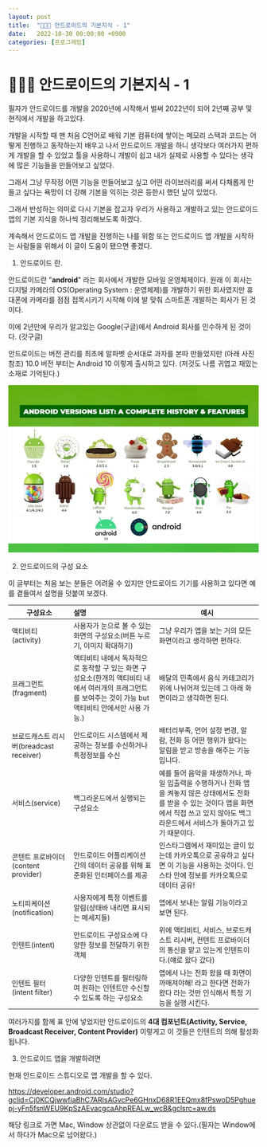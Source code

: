 ```yaml
---
layout: post
title:  "🧑🏻‍💻 안드로이드의 기본지식 - 1"
date:   2022-10-30 00:00:00 +0900
categories: [프로그래밍]
---
```


# 🧑🏻‍💻 안드로이드의 기본지식 - 1

필자가 안드로이드를 개발을 2020년에 시작해서 벌써 2022년이 되어 2년째 공부 및 현직에서 개발을 하고있다.

개발을 시작할 때 맨 처음 C언어로 배워 기본 컴퓨터에 쌓이는 메모리 스택과 코드는 어떻게 진행하고 동작하는지 배우고 나서 안드로이드 개발을 하니 생각보다 여러가지 편하게 개발을 할 수 있었고  툴을 사용하니 개발이 쉽고 내가 실제로 사용할 수 있다는 생각에 많은 기능들을 만들어보고 싶었다.

그래서 그냥 무작정 어떤 기능을 만들어보고 싶고 어떤 라이브러리를 써서 다채롭게 만들고 싶다는 욕망이 더 강해 기본을 익히는 것은 등한시 했던 날이 있었다.

그래서 반성하는 의미로 다시 기본을 잡고자 우리가 사용하고 개발하고 있는 안드로이드 앱의 기본 지식을 하나씩 정리해보도록 하겠다.

계속해서 안드로이드 앱 개발을 진행하는 나를 위함 또는 안드로이드 앱 개발을 시작하는 사람들을 위해서 이 글이 도움이 됐으면 좋겠다.

1. 안드로이드 란.

안드로이드란 "**android**" 라는 회사에서 개발한 모바일 운영체제이다. 원래 이 회사는 디지털 카메라의 OS(Operating System : 운영체제)를 개발하기 위한 회사였지만 휴대폰에 카메라를 점점 접목시키기 시작해 이에 발 맞춰 스마트폰 개발하는 회사가 된 것이다.

이에 2년만에 우리가 알고있는 Google(구글)에서 Android 회사를 인수하게 된 것이다. (갓구글)

안드로이드는 버전 관리를 최초에 알파벳 순서대로 과자를 본따 만들었지만 (아래 사진 참조) 10.0 버전 부터는 Android 10 이렇게 출시하고 있다. (저것도 나름 귀엽고 재밌는 소재로 기억된다.)

![img](../images/2022-10-30-jacob/android-feat.png)



2. 안드로이드의 구성 요소

이 글부터는 처음 보는 분들은 어려울 수 있지만 안드로이드 기기를 사용하고 있다면 예를 곁들여서 설명을 덧붙여 보겠다.

| 구성요소                                | 설명                                                         | 예시                                                         |
| --------------------------------------- | :----------------------------------------------------------- | ------------------------------------------------------------ |
| 액티비티(activity)                      | 사용자가 눈으로 볼 수 있는 화면의 구성요소(버튼 누르기, 이미지 확대하기) | 그냥 우리가 앱을 보는 거의 모든 화면이라고 생각하면 편하다.  |
| 프래그먼트(fragment)                    | 액티비티 내에서 독자적으로 동작할 구 있는 화면 구성요소(한개의 액티비티 내에서 여러개의 프래그먼트를 보여주는 것이 가능 but 액티비티 안에서만 사용 가능.) | 배달의 민족에서 음식 카테고리가 위에 나뉘어져 있는데 그 아래 화면이라고 생각하면 된다. |
| 브로드캐스트 리시버(breadcast receiver) | 안드로이드 시스템에서 제공하는 정보를 수신하거나 특정정보를 수신 | 배터리부족, 언어 설정 변경, 알람, 전화 등 어떤 행위가 왔다는 알림을 받고 방송을 해주는 기능입니다. |
| 서비스(service)                         | 백그라운드에서 실행되는 구성요소                             | 예를 들어 음악을 재생하거나, 파일 입출력을 수행하거나 전화 앱을 켜놓지 않은 상태에서도 전화를 받을 수 있는 것이다 앱을 화면에서 직접 쓰고 있지 않아도 백그라운드에서 서비스가 돌아가고 있기 때문이다. |
| 콘텐트 프로바이더(content provider)     | 안드로이드 어플리케이션 간의 데이터 공유를 위해 표준화된 인터페이스를 제공 | 인스타그램에서 재미있는 글이 있는데 카카오톡으로 공유하고 싶다면 이 기능을 사용하는 것이다. 인스타 안에 정보를 카카오톡으로 데이터 공유! |
| 노티피케이션(notification)              | 사용자에게 특정 이벤트를 알림(상태바 내리면 표시되는 메세지들) | 앱에서 보내는 알림 기능이라고 보면 된다.                     |
| 인텐트(intent)                          | 안드로이드 구성요소에 다양한 정보를 전달하기 위한 객체       | 위에 액티비티, 서비스, 브로드캐스트 리시버, 컨텐트 프로바이더의 통신을 맡고 있는게 인텐트이다.(얘로 왔다 갔다) |
| 인텐트 필터(intent filter)              | 다양한 인텐트를 필터링하여 원하는 인텐트만 수신할 수 있도록 하는 구성요소 | 앱에서 나는 전화 왔을 때 화면이 까매져야해! 라고 한다면 전화가 왔다 라는 것만 인식해서 특정 기능을 실행 시킨다. |

여러가지를 함께 표 안에 넣었지만 안드로이드의 **4대 컴포넌트(Activity, Service, Broadcast Receiver, Content Provider)** 이렇게고 이 것들은 인텐트의 의해 활성화 됩니다.

3. 안드로이드 앱을 개발하려면

현재 안드로이드 스튜디오로 앱 개발을 할 수 있다.

https://developer.android.com/studio?gclid=Cj0KCQjwwfiaBhC7ARIsAGvcPe6GHnxD68R1EEQmx8fPswoD5Pghuepj-yFn5fsnWEU9KpSzAEvacgcaAhpREALw_wcB&gclsrc=aw.ds 

해당 링크로 가면 Mac, Window 상관없이 다운로드 받을 수 있다.(필자는 Window에서 하다가 Mac으로 넘어왔다.)
